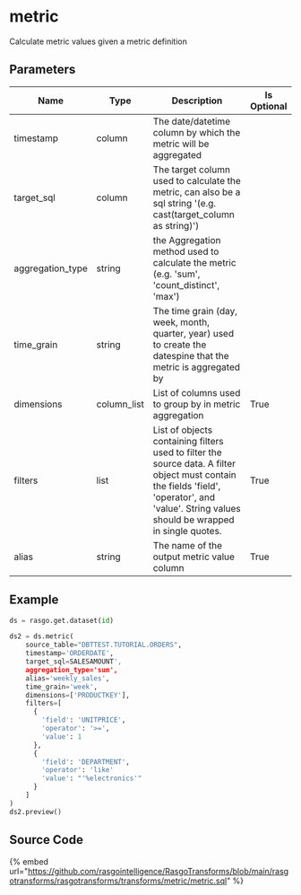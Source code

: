 

# metric

Calculate metric values given a metric definition

## Parameters

|       Name       |    Type     |                                                                                          Description                                                                                           | Is Optional |
| ---------------- | ----------- | ---------------------------------------------------------------------------------------------------------------------------------------------------------------------------------------------- | ----------- |
| timestamp        | column      | The date/datetime column by which the metric will be aggregated                                                                                                                                |             |
| target_sql       | column      | The target column used to calculate the metric, can also be a sql string '(e.g. cast(target_column as string)')                                                                                |             |
| aggregation_type | string      | the Aggregation method used to calculate the metric (e.g. 'sum', 'count_distinct', 'max')                                                                                                      |             |
| time_grain       | string      | The time grain (day, week, month, quarter, year) used to create the datespine that the metric is aggregated by                                                                                 |             |
| dimensions       | column_list | List of columns used to group by in metric aggregation                                                                                                                                         | True        |
| filters          | list        | List of objects containing filters used to filter the source data. A filter object must contain the fields 'field', 'operator', and 'value'. String values should be wrapped in single quotes. | True        |
| alias            | string      | The name of the output metric value column                                                                                                                                                     | True        |


## Example

```python
ds = rasgo.get.dataset(id)

ds2 = ds.metric(
    source_table="DBTTEST.TUTORIAL.ORDERS",
    timestamp='ORDERDATE',
    target_sql=SALESAMOUNT',
    aggregation_type='sum',
    alias='weekly_sales',
    time_grain='week',
    dimensions=['PRODUCTKEY'],
    filters=[
      {
        'field': 'UNITPRICE',
        'operator': '>=',
        'value': 1
      },
      {
        'field': 'DEPARTMENT',
        'operator': 'like'
        'value': "'%electronics'"
      }
    ]
)
ds2.preview()

```

## Source Code

{% embed url="https://github.com/rasgointelligence/RasgoTransforms/blob/main/rasgotransforms/rasgotransforms/transforms/metric/metric.sql" %}

